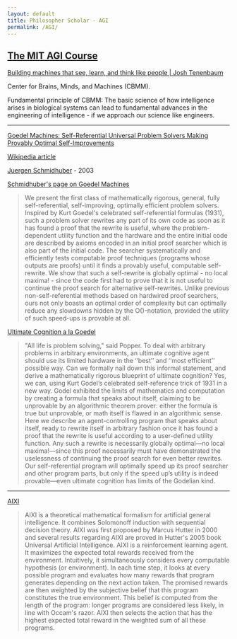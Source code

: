 ```yaml
---
layout: default
title: Philosopher Scholar - AGI
permalink: /AGI/
---
```


## [The MIT AGI Course](https://agi.mit.edu)

[Building machines that see, learn, and think like people | Josh Tenenbaum](https://www.youtube.com/watch?v=7ROelYvo8f0&list=PLrAXtmErZgOdP_8GztsuKi9nrraNbKKp4&index=56&t=0s)

Center for Brains, Minds, and Machines (CBMM).

Fundamental principle of CBMM: The basic science of how intelligence arises in biological systems can lead to fundamental advances in the engineering of intelligence - if we approach our science like engineers.

---

[Goedel Machines: Self-Referential Universal Problem Solvers Making Provably Optimal Self-Improvements](https://arxiv.org/abs/cs/0309048)

[Wikipedia article](https://en.wikipedia.org/wiki/G%C3%B6del_machine)

[Juergen Schmidhuber](http://people.idsia.ch/~juergen/) - 2003

[Schmidhuber's page on Goedel Machines](http://people.idsia.ch/~juergen/goedelmachine.html)

> We present the first class of mathematically rigorous, general, fully self-referential, self-improving, optimally efficient problem solvers. Inspired by Kurt Goedel's celebrated self-referential formulas (1931), such a problem solver rewrites any part of its own code as soon as it has found a proof that the rewrite is useful, where the problem-dependent utility function and the hardware and the entire initial code are described by axioms encoded in an initial proof searcher which is also part of the initial code. The searcher systematically and efficiently tests computable proof techniques (programs whose outputs are proofs) until it finds a provably useful, computable self-rewrite. We show that such a self-rewrite is globally optimal - no local maxima! - since the code first had to prove that it is not useful to continue the proof search for alternative self-rewrites. Unlike previous non-self-referential methods based on hardwired proof searchers, ours not only boasts an optimal order of complexity but can optimally reduce any slowdowns hidden by the O()-notation, provided the utility of such speed-ups is provable at all.

[Ultimate Cognition a la Goedel](http://people.idsia.ch/~juergen/ultimatecognition.pdf)

> "All life is problem solving," said Popper. To deal with arbitrary problems in arbitrary environments, an ultimate cognitive agent should use its limited hardware in the ‘‘best’’ and ‘‘most efficient’’ possible way. Can we formally nail down this informal statement, and derive a mathematically rigorous blueprint of ultimate cognition?
Yes, we can, using Kurt Godel’s celebrated self-reference trick of 1931 in a new way. Godel exhibited the limits of mathematics and computation by creating a formula that speaks about itself, claiming to be unprovable by an algorithmic theorem prover: either the formula is true but unprovable, or math itself is flawed in an algorithmic sense. Here we describe an agent-controlling program that speaks about itself, ready to rewrite itself in arbitrary fashion once it has found a proof that the rewrite is useful according to a user-defined utility function. Any such a rewrite is necessarily globally optimal—no local maxima!—since this proof necessarily must have demonstrated the uselessness of continuing the proof search for even better rewrites. Our self-referential program will optimally speed up its proof searcher and other program parts, but only if the speed up’s utility is indeed provable—even ultimate cognition has limits of the Godelian kind.

---

[AIXI](https://en.wikipedia.org/wiki/AIXI)

> AIXI is a theoretical mathematical formalism for artificial general intelligence. It combines Solomonoff induction with sequential decision theory. AIXI was first proposed by Marcus Hutter in 2000 and several results regarding AIXI are proved in Hutter's 2005 book Universal Artificial Intelligence.
AIXI is a reinforcement learning agent. It maximizes the expected total rewards received from the environment. Intuitively, it simultaneously considers every computable hypothesis (or environment). In each time step, it looks at every possible program and evaluates how many rewards that program generates depending on the next action taken. The promised rewards are then weighted by the subjective belief that this program constitutes the true environment. This belief is computed from the length of the program: longer programs are considered less likely, in line with Occam's razor. AIXI then selects the action that has the highest expected total reward in the weighted sum of all these programs.
